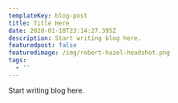```yaml
---
templateKey: blog-post
title: Title Here
date: 2020-01-18T23:14:27.395Z
description: Start writing blog here.
featuredpost: false
featuredimage: /img/robert-hazel-headshot.png
tags:
  - ''
---
```

Start writing blog here.
